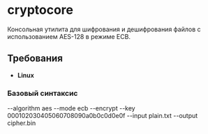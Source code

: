 # cryptocore

Консольная утилита для шифрования и дешифрования файлов с использованием AES-128 в режиме ECB.

## Требования

- **Linux**

### Базовый синтаксис

--algorithm aes --mode ecb --encrypt --key 000102030405060708090a0b0c0d0e0f --input plain.txt --output cipher.bin
